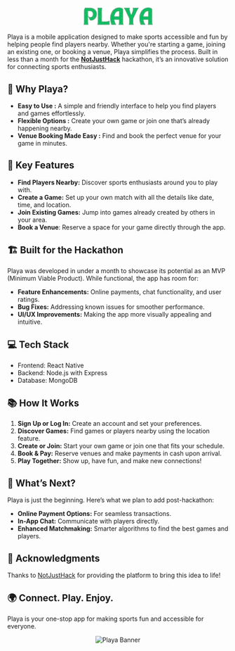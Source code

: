 <p align="center">
<img alt="playa" src="https://github.com/Supsource/playa/blob/main/medias/Playa.png" width="160" />
  </p>
  
Playa is a mobile application designed to make sports accessible and fun by helping people find players nearby. Whether you're starting a game, joining an existing one, or booking a venue, Playa simplifies the process. Built in less than a month for the **[NotJustHack](https://www.notjusthack.com/)** hackathon, it’s an innovative solution for connecting sports enthusiasts.

## 🌟 Why Playa?
* **Easy to Use :** A simple and friendly interface to help you find players and games effortlessly. </br>
* **Flexible Options :** Create your own game or join one that’s already happening nearby. </br>
* **Venue Booking Made Easy :** Find and book the perfect venue for your game in minutes. </br>


## 🚀 Key Features
* **Find Players Nearby:** Discover sports enthusiasts around you to play with. </br>
* **Create a Game:** Set up your own match with all the details like date, time, and location.  </br>
* **Join Existing Games:** Jump into games already created by others in your area. </br>
* **Book a Venue**: Reserve a space for your game directly through the app. </br>


## 🏗️ Built for the Hackathon
Playa was developed in under a month to showcase its potential as an MVP (Minimum Viable Product). While functional, the app has room for:

* **Feature Enhancements:** Online payments, chat functionality, and user ratings.
* **Bug Fixes:** Addressing known issues for smoother performance.
* **UI/UX Improvements:** Making the app more visually appealing and intuitive.


## 💻 Tech Stack
* Frontend: React Native
* Backend: Node.js with Express
* Database: MongoDB

## 📚 How It Works
1. **Sign Up or Log In:** Create an account and set your preferences.
2. **Discover Games:** Find games or players nearby using the location feature.
3. **Create or Join:** Start your own game or join one that fits your schedule.
4. **Book & Pay:** Reserve venues and make payments in cash upon arrival.
5. **Play Together:** Show up, have fun, and make new connections!

## 🚀 What’s Next?
Playa is just the beginning. Here’s what we plan to add post-hackathon:

* **Online Payment Options:** For seamless transactions.
* **In-App Chat:** Communicate with players directly.
* **Enhanced Matchmaking:** Smarter algorithms to find the best games and players.

## 📢 Acknowledgments
Thanks to [NotJustHack](https://www.notjusthack.com/) for providing the platform to bring this idea to life!

## 🌍 Connect. Play. Enjoy.
Playa is your one-stop app for making sports fun and accessible for everyone.


<p align="center">
  <img alt="Playa Banner" src="https://pbs.twimg.com/media/Gf_X2QeWgAAJrfP?format=jpg&name=large">
</p>
